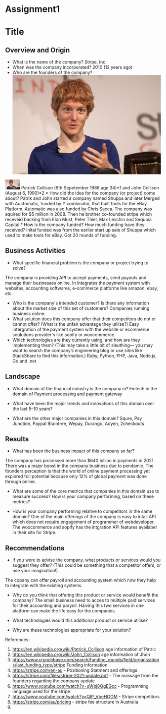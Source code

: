 # Assignment1
# Title

## Overview and Origin

* What is the name of the company?
Stripe, Inc
* When was the company incorporated?
2010 (12 years ago)
* Who are the founders of the company?
![Patrick_Collison.jpg](Patrick_Collison.jpg)
<img src="Patrick_Collison.jpg" width="48">
Patrick Collison (9th Sepetember 1988 age 34)*1 and John Collison (August 6, 1990)*2
* How did the idea for the company (or project) come about?
Patrik and John started a company named Shuppa and later Merged with Auctomatic, funded by Y combinator, that built tools for the eBay Platform. Automatic was also funded by Chris Sacca. The company was aquired for $5 million in 2008. Then he brother co-founded stripe which receveid backing from Elon Must, Peter Thiel, Max Levchin and Sequoia Capital 
* How is the company funded? How much funding have they received?
Inital funded was from the earlier start up sale of Shuppa which used to make tools for eBay. Got 20 rounds of funding. 

## Business Activities

* What specific financial problem is the company or project trying to solve?

The company is providing API to accept payments, send payouts and manage their businesses online. In integrates the payment system with websites, accounting softwares, e-commerce platforms like amazon, ebay, etc.  

* Who is the company's intended customer?  Is there any information about the market size of this set of customers?
Companies running business online. 
* What solution does this company offer that their competitors do not or cannot offer? (What is the unfair advantage they utilise?)
Easy intergration of the payment system with the website or ecommerce soulutions provider's like sopify or woocommerce. 
* Which technologies are they currently using, and how are they implementing them? (This may take a little bit of sleuthing–– you may want to search the company’s engineering blog or use sites like StackShare to find this information.)
Ruby, Python, PHP, Java, Node.js, Go and .net 

## Landscape

* What domain of the financial industry is the company in?
Fintech in the domain of Payment processing and payment gateway
* What have been the major trends and innovations of this domain over the last 5–10 years?

* What are the other major companies in this domain?
Squre, Pay Junction, Paypal Braintree, Wepay, Durango, Adyen, 2checkouts


## Results

* What has been the business impact of this company so far?

The company has processed more than $640 billion in payments in 2021. There was a major boost in the company business due to pendamic. The founders perception is that the world of online payment processing yet explored full potential because only 12% of global payment was done through online. 

* What are some of the core metrics that companies in this domain use to measure success? How is your company performing, based on these metrics?

* How is your company performing relative to competitors in the same domain?
One of the main offerings of the company is easy to intall API which does not require engagement of programmer of webdeveloper. The woocommerce and sopify has the intgration API features availabel in their site for Stripe. 

## Recommendations

* If you were to advise the company, what products or services would you suggest they offer? (This could be something that a competitor offers, or use your imagination!)

The copany can offer payroll and accounting system which now they help to integrate with the existing systems. 

* Why do you think that offering this product or service would benefit the company?
The small business need to acces to multiple paid services for their accounting and paryoll. Haiving this two services in one platform can make the life easy for the companies. 
* What technologies would this additional product or service utilise?

* Why are these technologies appropriate for your solution?


References: 
1. https://en.wikipedia.org/wiki/Patrick_Collison age information of Patric 
2. https://en.wikipedia.org/wiki/John_Collison age information of Jhon
3. https://www.crunchbase.com/search/funding_rounds/field/organizations/last_funding_type/stripe Funding information
4. https://stripe.com/en-au - Positioning Statment and offerings
5. https://stripe.com/files/stripe-2021-update.pdf - The massage from the founders regarding the company update 
6. https://www.youtube.com/watch?v=uWbj8QgEGcc - Programming language used for the stripe
7. https://www.youtube.com/watch?v=QIP_VbeHOOM - Stripe competitors 
8. https://stripe.com/au/pricing - stripe fee structure in Australia 
9. 
